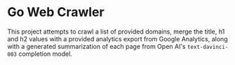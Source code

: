 # Go Web Crawler

This project attempts to crawl a list of provided domains, merge the title, h1 and h2 values with a provided analytics export from Google Analytics, along with a generated summarization of each page from Open AI's `text-davinci-003` completion model.
